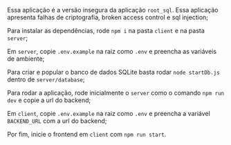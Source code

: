 Essa aplicação é a versão insegura da aplicação `root_sql`. Essa aplicação apresenta falhas de criptografia, broken access control e sql injection;

Para instalar as dependências, rode `npm i` na pasta `client` e na pasta `server`;

Em `server`, copie `.env.example` na raiz como `.env` e preencha as variáveis de ambiente;

Para criar e popular o banco de dados SQLite basta rodar `node startDb.js` dentro de `server/database`;

Para rodar a aplicação, rode inicialmente o `server` como o comando `npm run dev` e copie a url do backend;

Em `client`, copie `.env.example` na raiz como `.env` e preencha a variável `BACKEND_URL` com a url do backend;

Por fim, inicie o frontend em `client` com `npm run start`.